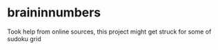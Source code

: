 # braininnumbers
Took help from online sources,
this project might get struck for some of sudoku grid
